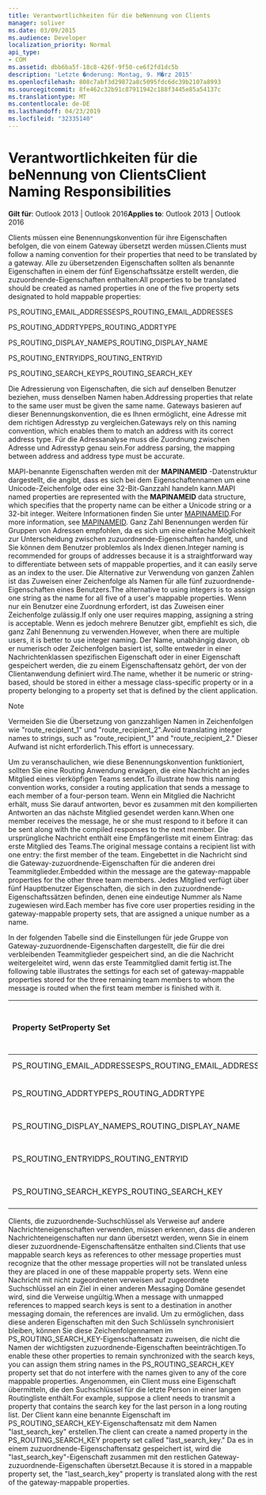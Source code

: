 ```yaml
---
title: Verantwortlichkeiten für die beNennung von Clients
manager: soliver
ms.date: 03/09/2015
ms.audience: Developer
localization_priority: Normal
api_type:
- COM
ms.assetid: dbb6ba5f-18c8-426f-9f50-ce6f2fd1dc5b
description: 'Letzte �nderung: Montag, 9. M�rz 2015'
ms.openlocfilehash: 808c7abf3d29872a8c5095fdc6dc39b2107a8993
ms.sourcegitcommit: 8fe462c32b91c87911942c188f3445e85a54137c
ms.translationtype: MT
ms.contentlocale: de-DE
ms.lasthandoff: 04/23/2019
ms.locfileid: "32335140"
---
```

# <a name="client-naming-responsibilities"></a><span data-ttu-id="c32af-103">Verantwortlichkeiten für die beNennung von Clients</span><span class="sxs-lookup"><span data-stu-id="c32af-103">Client Naming Responsibilities</span></span>

  
  
<span data-ttu-id="c32af-104">**Gilt für**: Outlook 2013 | Outlook 2016</span><span class="sxs-lookup"><span data-stu-id="c32af-104">**Applies to**: Outlook 2013 | Outlook 2016</span></span> 
  
<span data-ttu-id="c32af-105">Clients müssen eine Benennungskonvention für ihre Eigenschaften befolgen, die von einem Gateway übersetzt werden müssen.</span><span class="sxs-lookup"><span data-stu-id="c32af-105">Clients must follow a naming convention for their properties that need to be translated by a gateway.</span></span> <span data-ttu-id="c32af-106">Alle zu übersetzenden Eigenschaften sollten als benannte Eigenschaften in einem der fünf Eigenschaftssätze erstellt werden, die zuzuordnende-Eigenschaften enthalten:</span><span class="sxs-lookup"><span data-stu-id="c32af-106">All properties to be translated should be created as named properties in one of the five property sets designated to hold mappable properties:</span></span>
  
<span data-ttu-id="c32af-107">PS_ROUTING_EMAIL_ADDRESSES</span><span class="sxs-lookup"><span data-stu-id="c32af-107">PS_ROUTING_EMAIL_ADDRESSES</span></span>
  
<span data-ttu-id="c32af-108">PS_ROUTING_ADDRTYPE</span><span class="sxs-lookup"><span data-stu-id="c32af-108">PS_ROUTING_ADDRTYPE</span></span>
  
<span data-ttu-id="c32af-109">PS_ROUTING_DISPLAY_NAME</span><span class="sxs-lookup"><span data-stu-id="c32af-109">PS_ROUTING_DISPLAY_NAME</span></span>
  
<span data-ttu-id="c32af-110">PS_ROUTING_ENTRYID</span><span class="sxs-lookup"><span data-stu-id="c32af-110">PS_ROUTING_ENTRYID</span></span>
  
<span data-ttu-id="c32af-111">PS_ROUTING_SEARCH_KEY</span><span class="sxs-lookup"><span data-stu-id="c32af-111">PS_ROUTING_SEARCH_KEY</span></span>
  
<span data-ttu-id="c32af-112">Die Adressierung von Eigenschaften, die sich auf denselben Benutzer beziehen, muss denselben Namen haben.</span><span class="sxs-lookup"><span data-stu-id="c32af-112">Addressing properties that relate to the same user must be given the same name.</span></span> <span data-ttu-id="c32af-113">Gateways basieren auf dieser Benennungskonvention, die es Ihnen ermöglicht, eine Adresse mit dem richtigen Adresstyp zu vergleichen.</span><span class="sxs-lookup"><span data-stu-id="c32af-113">Gateways rely on this naming convention, which enables them to match an address with its correct address type.</span></span> <span data-ttu-id="c32af-114">Für die Adressanalyse muss die Zuordnung zwischen Adresse und Adresstyp genau sein.</span><span class="sxs-lookup"><span data-stu-id="c32af-114">For address parsing, the mapping between address and address type must be accurate.</span></span>
  
<span data-ttu-id="c32af-115">MAPI-benannte Eigenschaften werden mit der **MAPINAMEID** -Datenstruktur dargestellt, die angibt, dass es sich bei dem Eigenschaftennamen um eine Unicode-Zeichenfolge oder eine 32-Bit-Ganzzahl handeln kann.</span><span class="sxs-lookup"><span data-stu-id="c32af-115">MAPI named properties are represented with the **MAPINAMEID** data structure, which specifies that the property name can be either a Unicode string or a 32-bit integer.</span></span> <span data-ttu-id="c32af-116">Weitere Informationen finden Sie unter [MAPINAMEID](mapinameid.md).</span><span class="sxs-lookup"><span data-stu-id="c32af-116">For more information, see [MAPINAMEID](mapinameid.md).</span></span> <span data-ttu-id="c32af-117">Ganz Zahl Benennungen werden für Gruppen von Adressen empfohlen, da es sich um eine einfache Möglichkeit zur Unterscheidung zwischen zuzuordnende-Eigenschaften handelt, und Sie können dem Benutzer problemlos als Index dienen.</span><span class="sxs-lookup"><span data-stu-id="c32af-117">Integer naming is recommended for groups of addresses because it is a straightforward way to differentiate between sets of mappable properties, and it can easily serve as an index to the user.</span></span> <span data-ttu-id="c32af-118">Die Alternative zur Verwendung von ganzen Zahlen ist das Zuweisen einer Zeichenfolge als Namen für alle fünf zuzuordnende-Eigenschaften eines Benutzers.</span><span class="sxs-lookup"><span data-stu-id="c32af-118">The alternative to using integers is to assign one string as the name for all five of a user's mappable properties.</span></span> <span data-ttu-id="c32af-119">Wenn nur ein Benutzer eine Zuordnung erfordert, ist das Zuweisen einer Zeichenfolge zulässig.</span><span class="sxs-lookup"><span data-stu-id="c32af-119">If only one user requires mapping, assigning a string is acceptable.</span></span> <span data-ttu-id="c32af-120">Wenn es jedoch mehrere Benutzer gibt, empfiehlt es sich, die ganz Zahl Benennung zu verwenden.</span><span class="sxs-lookup"><span data-stu-id="c32af-120">However, when there are multiple users, it is better to use integer naming.</span></span> <span data-ttu-id="c32af-121">Der Name, unabhängig davon, ob er numerisch oder Zeichenfolgen basiert ist, sollte entweder in einer Nachrichtenklassen spezifischen Eigenschaft oder in einer Eigenschaft gespeichert werden, die zu einem Eigenschaftensatz gehört, der von der Clientanwendung definiert wird.</span><span class="sxs-lookup"><span data-stu-id="c32af-121">The name, whether it be numeric or string-based, should be stored in either a message class-specific property or in a property belonging to a property set that is defined by the client application.</span></span> 
  
> [!NOTE]
> <span data-ttu-id="c32af-122">Vermeiden Sie die Übersetzung von ganzzahligen Namen in Zeichenfolgen wie "route_recipient_1" und "route_recipient_2".</span><span class="sxs-lookup"><span data-stu-id="c32af-122">Avoid translating integer names to strings, such as "route_recipient_1" and "route_recipient_2."</span></span> <span data-ttu-id="c32af-123">Dieser Aufwand ist nicht erforderlich.</span><span class="sxs-lookup"><span data-stu-id="c32af-123">This effort is unnecessary.</span></span> 
  
<span data-ttu-id="c32af-124">Um zu veranschaulichen, wie diese Benennungskonvention funktioniert, sollten Sie eine Routing Anwendung erwägen, die eine Nachricht an jedes Mitglied eines vierköpfigen Teams sendet.</span><span class="sxs-lookup"><span data-stu-id="c32af-124">To illustrate how this naming convention works, consider a routing application that sends a message to each member of a four-person team.</span></span> <span data-ttu-id="c32af-125">Wenn ein Mitglied die Nachricht erhält, muss Sie darauf antworten, bevor es zusammen mit den kompilierten Antworten an das nächste Mitglied gesendet werden kann.</span><span class="sxs-lookup"><span data-stu-id="c32af-125">When one member receives the message, he or she must respond to it before it can be sent along with the compiled responses to the next member.</span></span> <span data-ttu-id="c32af-126">Die ursprüngliche Nachricht enthält eine Empfängerliste mit einem Eintrag: das erste Mitglied des Teams.</span><span class="sxs-lookup"><span data-stu-id="c32af-126">The original message contains a recipient list with one entry: the first member of the team.</span></span> <span data-ttu-id="c32af-127">Eingebettet in die Nachricht sind die Gateway-zuzuordnende-Eigenschaften für die anderen drei Teammitglieder.</span><span class="sxs-lookup"><span data-stu-id="c32af-127">Embedded within the message are the gateway-mappable properties for the other three team members.</span></span> <span data-ttu-id="c32af-128">Jedes Mitglied verfügt über fünf Hauptbenutzer Eigenschaften, die sich in den zuzuordnende-Eigenschaftssätzen befinden, denen eine eindeutige Nummer als Name zugewiesen wird.</span><span class="sxs-lookup"><span data-stu-id="c32af-128">Each member has five core user properties residing in the gateway-mappable property sets, that are assigned a unique number as a name.</span></span> 
  
<span data-ttu-id="c32af-129">In der folgenden Tabelle sind die Einstellungen für jede Gruppe von Gateway-zuzuordnende-Eigenschaften dargestellt, die für die drei verbleibenden Teammitglieder gespeichert sind, an die die Nachricht weitergeleitet wird, wenn das erste Teammitglied damit fertig ist.</span><span class="sxs-lookup"><span data-stu-id="c32af-129">The following table illustrates the settings for each set of gateway-mappable properties stored for the three remaining team members to whom the message is routed when the first team member is finished with it.</span></span>
  
|<span data-ttu-id="c32af-130">**Property Set**</span><span class="sxs-lookup"><span data-stu-id="c32af-130">**Property Set**</span></span>|<span data-ttu-id="c32af-131">**Zweites Team <br/> Mitglied**</span><span class="sxs-lookup"><span data-stu-id="c32af-131">**Second Team  <br/> Member**</span></span>|<span data-ttu-id="c32af-132">**Drittes <br/> Team Mitglied**</span><span class="sxs-lookup"><span data-stu-id="c32af-132">**Third Team  <br/> Member**</span></span>|<span data-ttu-id="c32af-133">**Viertes <br/> Team Mitglied**</span><span class="sxs-lookup"><span data-stu-id="c32af-133">**Fourth Team  <br/> Member**</span></span>|
|:-----|:-----|:-----|:-----|
|<span data-ttu-id="c32af-134">PS_ROUTING_EMAIL_ADDRESSES</span><span class="sxs-lookup"><span data-stu-id="c32af-134">PS_ROUTING_EMAIL_ADDRESSES</span></span>  <br/> |<span data-ttu-id="c32af-135">Adresse = 0</span><span class="sxs-lookup"><span data-stu-id="c32af-135">Address = 0</span></span>  <br/> |<span data-ttu-id="c32af-136">Adresse = 1</span><span class="sxs-lookup"><span data-stu-id="c32af-136">Address = 1</span></span>  <br/> |<span data-ttu-id="c32af-137">Adresse = 2</span><span class="sxs-lookup"><span data-stu-id="c32af-137">Address = 2</span></span>  <br/> |
|<span data-ttu-id="c32af-138">PS_ROUTING_ADDRTYPE</span><span class="sxs-lookup"><span data-stu-id="c32af-138">PS_ROUTING_ADDRTYPE</span></span>  <br/> |<span data-ttu-id="c32af-139">Adresstyp = 0</span><span class="sxs-lookup"><span data-stu-id="c32af-139">Address type = 0</span></span>  <br/> |<span data-ttu-id="c32af-140">Adresstyp = 1</span><span class="sxs-lookup"><span data-stu-id="c32af-140">Address type = 1</span></span>  <br/> |<span data-ttu-id="c32af-141">Adresstyp = 2</span><span class="sxs-lookup"><span data-stu-id="c32af-141">Address type = 2</span></span>  <br/> |
|<span data-ttu-id="c32af-142">PS_ROUTING_DISPLAY_NAME</span><span class="sxs-lookup"><span data-stu-id="c32af-142">PS_ROUTING_DISPLAY_NAME</span></span>  <br/> |<span data-ttu-id="c32af-143">Anzeigename = 0</span><span class="sxs-lookup"><span data-stu-id="c32af-143">Display name = 0</span></span>  <br/> |<span data-ttu-id="c32af-144">Anzeigename = 1</span><span class="sxs-lookup"><span data-stu-id="c32af-144">Display name = 1</span></span>  <br/> |<span data-ttu-id="c32af-145">Anzeigename = 2</span><span class="sxs-lookup"><span data-stu-id="c32af-145">Display name = 2</span></span>  <br/> |
|<span data-ttu-id="c32af-146">PS_ROUTING_ENTRYID</span><span class="sxs-lookup"><span data-stu-id="c32af-146">PS_ROUTING_ENTRYID</span></span>  <br/> |<span data-ttu-id="c32af-147">Eintrags-ID = 0</span><span class="sxs-lookup"><span data-stu-id="c32af-147">Entry identifier = 0</span></span>  <br/> |<span data-ttu-id="c32af-148">Eintrags-ID = 1</span><span class="sxs-lookup"><span data-stu-id="c32af-148">Entry identifier = 1</span></span>  <br/> |<span data-ttu-id="c32af-149">Eintrags-ID = 2</span><span class="sxs-lookup"><span data-stu-id="c32af-149">Entry identifier = 2</span></span>  <br/> |
|<span data-ttu-id="c32af-150">PS_ROUTING_SEARCH_KEY</span><span class="sxs-lookup"><span data-stu-id="c32af-150">PS_ROUTING_SEARCH_KEY</span></span>  <br/> |<span data-ttu-id="c32af-151">Suchschlüssel = 0</span><span class="sxs-lookup"><span data-stu-id="c32af-151">Search key = 0</span></span>  <br/> |<span data-ttu-id="c32af-152">Suchschlüssel = 1</span><span class="sxs-lookup"><span data-stu-id="c32af-152">Search key = 1</span></span>  <br/> |<span data-ttu-id="c32af-153">Suchschlüssel = 2</span><span class="sxs-lookup"><span data-stu-id="c32af-153">Search key = 2</span></span>  <br/> |
   
<span data-ttu-id="c32af-154">Clients, die zuzuordnende-Suchschlüssel als Verweise auf andere Nachrichteneigenschaften verwenden, müssen erkennen, dass die anderen Nachrichteneigenschaften nur dann übersetzt werden, wenn Sie in einem dieser zuzuordnende-Eigenschaftensätze enthalten sind.</span><span class="sxs-lookup"><span data-stu-id="c32af-154">Clients that use mappable search keys as references to other message properties must recognize that the other message properties will not be translated unless they are placed in one of these mappable property sets.</span></span> <span data-ttu-id="c32af-155">Wenn eine Nachricht mit nicht zugeordneten verweisen auf zugeordnete Suchschlüssel an ein Ziel in einer anderen Messaging Domäne gesendet wird, sind die Verweise ungültig.</span><span class="sxs-lookup"><span data-stu-id="c32af-155">When a message with unmapped references to mapped search keys is sent to a destination in another messaging domain, the references are invalid.</span></span> <span data-ttu-id="c32af-156">Um zu ermöglichen, dass diese anderen Eigenschaften mit den Such Schlüsseln synchronisiert bleiben, können Sie diese Zeichenfolgennamen im PS_ROUTING_SEARCH_KEY-Eigenschaftensatz zuweisen, die nicht die Namen der wichtigsten zuzuordnende-Eigenschaften beeinträchtigen.</span><span class="sxs-lookup"><span data-stu-id="c32af-156">To enable these other properties to remain synchronized with the search keys, you can assign them string names in the PS_ROUTING_SEARCH_KEY property set that do not interfere with the names given to any of the core mappable properties.</span></span> <span data-ttu-id="c32af-157">Angenommen, ein Client muss eine Eigenschaft übermitteln, die den Suchschlüssel für die letzte Person in einer langen Routingliste enthält.</span><span class="sxs-lookup"><span data-stu-id="c32af-157">For example, suppose a client needs to transmit a property that contains the search key for the last person in a long routing list.</span></span> <span data-ttu-id="c32af-158">Der Client kann eine benannte Eigenschaft im PS_ROUTING_SEARCH_KEY-Eigenschaftensatz mit dem Namen "last_search_key" erstellen.</span><span class="sxs-lookup"><span data-stu-id="c32af-158">The client can create a named property in the PS_ROUTING_SEARCH_KEY property set called "last_search_key."</span></span> <span data-ttu-id="c32af-159">Da es in einem zuzuordnende-Eigenschaftensatz gespeichert ist, wird die "last_search_key"-Eigenschaft zusammen mit den restlichen Gateway-zuzuordnende-Eigenschaften übersetzt.</span><span class="sxs-lookup"><span data-stu-id="c32af-159">Because it is stored in a mappable property set, the "last_search_key" property is translated along with the rest of the gateway-mappable properties.</span></span>
  

